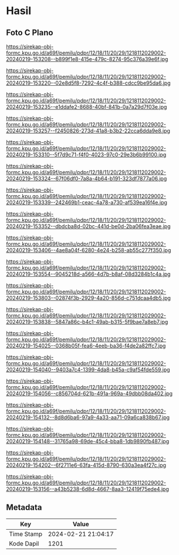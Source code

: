 # Hasil

## Foto C Plano

https://sirekap-obj-formc.kpu.go.id/a69f/pemilu/pdpr/12/18/11/20/29/1218112029002-20240219-153208--b899f1e8-415e-479c-8274-95c376a39e6f.jpg

https://sirekap-obj-formc.kpu.go.id/a69f/pemilu/pdpr/12/18/11/20/29/1218112029002-20240219-153220--02e8d5f8-7292-4c4f-b388-cdcc9be95da6.jpg

https://sirekap-obj-formc.kpu.go.id/a69f/pemilu/pdpr/12/18/11/20/29/1218112029002-20240219-153235--e1ddafe2-8688-40bf-841b-0a7a29d7f03e.jpg

https://sirekap-obj-formc.kpu.go.id/a69f/pemilu/pdpr/12/18/11/20/29/1218112029002-20240219-153257--f2450826-273d-41a8-b3b2-22cca6dda9e8.jpg

https://sirekap-obj-formc.kpu.go.id/a69f/pemilu/pdpr/12/18/11/20/29/1218112029002-20240219-153310--5f7d9c71-f4f0-4023-97c0-29e3b6b99100.jpg

https://sirekap-obj-formc.kpu.go.id/a69f/pemilu/pdpr/12/18/11/20/29/1218112029002-20240219-153324--67f06df0-7a8a-4b64-b191-323df7877a06.jpg

https://sirekap-obj-formc.kpu.go.id/a69f/pemilu/pdpr/12/18/11/20/29/1218112029002-20240219-153339--242469b1-ceac-4a78-a730-af539ea16f4e.jpg

https://sirekap-obj-formc.kpu.go.id/a69f/pemilu/pdpr/12/18/11/20/29/1218112029002-20240219-153352--dbdcba8d-02bc-441d-be0d-2ba06fea3eae.jpg

https://sirekap-obj-formc.kpu.go.id/a69f/pemilu/pdpr/12/18/11/20/29/1218112029002-20240219-153406--4ae8a04f-6280-4e24-b258-ab55c277f350.jpg

https://sirekap-obj-formc.kpu.go.id/a69f/pemilu/pdpr/12/18/11/20/29/1218112029002-20240219-153554--9045218d-a566-4d7b-b8af-08d3284b1c4a.jpg

https://sirekap-obj-formc.kpu.go.id/a69f/pemilu/pdpr/12/18/11/20/29/1218112029002-20240219-153803--02874f3b-2929-4a20-856d-c751dcaa4db5.jpg

https://sirekap-obj-formc.kpu.go.id/a69f/pemilu/pdpr/12/18/11/20/29/1218112029002-20240219-153838--5847a86c-b4c1-49ab-b315-5f9bae7a8eb7.jpg

https://sirekap-obj-formc.kpu.go.id/a69f/pemilu/pdpr/12/18/11/20/29/1218112029002-20240219-154025--0368b05f-fea6-4eeb-ba36-f4de2a82ffc7.jpg

https://sirekap-obj-formc.kpu.go.id/a69f/pemilu/pdpr/12/18/11/20/29/1218112029002-20240219-154040--9403a7c4-1399-4da8-b45a-c9af54fde559.jpg

https://sirekap-obj-formc.kpu.go.id/a69f/pemilu/pdpr/12/18/11/20/29/1218112029002-20240219-154056--c856704d-621b-491a-969a-49dbb08da402.jpg

https://sirekap-obj-formc.kpu.go.id/a69f/pemilu/pdpr/12/18/11/20/29/1218112029002-20240219-154132--8d8d6ba6-97a9-4a33-aa71-09a6ca838b67.jpg

https://sirekap-obj-formc.kpu.go.id/a69f/pemilu/pdpr/12/18/11/20/29/1218112029002-20240219-154148--31765a98-69de-45c4-bba8-1db9890fb487.jpg

https://sirekap-obj-formc.kpu.go.id/a69f/pemilu/pdpr/12/18/11/20/29/1218112029002-20240219-154202--6f2711e6-63fa-415d-8790-630a3ea4f27c.jpg

https://sirekap-obj-formc.kpu.go.id/a69f/pemilu/pdpr/12/18/11/20/29/1218112029002-20240219-153156--a43b5238-6d8d-4667-8aa3-12419f75ede4.jpg


## Metadata

| Key        | Value               |
| ---------- | ------------------- |
| Time Stamp | 2024-02-21 21:04:17 |
| Kode Dapil | 1201                |



